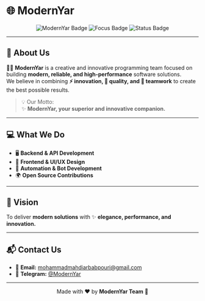 # 🌐 ModernYar

<p align="center">
  <img src="https://img.shields.io/badge/Team-ModernYar-blue?style=for-the-badge&logo=github" alt="ModernYar Badge"/>
  <img src="https://img.shields.io/badge/Focus-Programming%20%26%20Innovation-green?style=for-the-badge&logo=code" alt="Focus Badge"/>
  <img src="https://img.shields.io/badge/Status-Active-success?style=for-the-badge&logo=rocket" alt="Status Badge"/>
</p>

---

## 🚀 About Us

👨‍💻 **ModernYar** is a creative and innovative programming team focused on building **modern, reliable, and high-performance** software solutions.  
We believe in combining **⚡ innovation, 🎯 quality, and 🤝 teamwork** to create the best possible results.  

> 💡 Our Motto:  
> ✨ **ModernYar, your superior and innovative companion.**

---

## 💻 What We Do

- 🖥️ **Backend & API Development**  
- 🎨 **Frontend & UI/UX Design**  
- 🤖 **Automation & Bot Development**  
- 🌍 **Open Source Contributions**  

---

## 🌟 Vision

To deliver **modern solutions** with ✨ **elegance, performance, and innovation.**

---

## 📬 Contact Us

- 📧 **Email:** [mohammadmahdiarbabpouri@gmail.com](mailto:mohammadmahdiarbabpouri@gmail.com)  
- 💬 **Telegram:** [@ModernYar](https://t.me/ModernYar)  

---

<p align="center">
  Made with ❤️ by <strong>ModernYar Team</strong> 🚀
</p>
